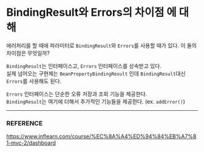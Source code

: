 # BindingResult와 Errors의 차이점 에 대해

에러처리를 할 때에 파라미터로 ``BindingResult``와 ``Errors``를 사용할 때가 있다. 이 둘의 차이점은 무엇일까?  

``BindingResult``는 인터페이스고, ``Errors`` 인터페이스를 상속받고 있다.  
실제 넘어오는 구현체는 ``BeanPropertyBindingResult`` 인데 ``BindingResult``대신 ``Errors``를 사용해도 된다.  

``Errors`` 인터페이스는 단순한 오류 저장과 조회 기능을 제공한다.  
``BindingResult``는 여기에 더해서 추가적인 기능들을 제공한다. (ex. ``addError()``)

***

### REFERENCE

https://www.inflearn.com/course/%EC%8A%A4%ED%94%84%EB%A7%81-mvc-2/dashboard